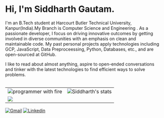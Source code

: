 # Hi, I'm Siddharth Gautam.

I'm an B.Tech student at Harcourt Butler Technical University, Kanpur(India).My Branch is Computer Science and Engineering . As a passionate developer, I focus on driving innovative outcomes by getting involved in diverse communities with an emphasis on clean and maintainable code. My past personal projects apply technologies including GCP, JavaScript, Data Preproceessing, Python, Databases, etc., and are open-sourced at GitHub.

I like to read about almost anything, aspire to open-ended conversations and tinker with the latest technologies to find efficient ways to solve problems.
<br><br>

<table>
  <tr>
    <td>
      <img src="https://media.giphy.com/media/13HgwGsXF0aiGY/giphy.gif" alt="programmer with fire" >
    </td>
    <td>
      <img src="https://github-readme-stats.vercel.app/api?username=hadeshowff&show_icons=true&count_private=true&include_all_commits=true&hide_border=true&theme=radical" alt="Siddharth's stats" >
    </td>
   </tr>
  <td>
    <img src="https://github-readme-stats.vercel.app/api/top-langs/?username=hadeshowff&layout=compact&exclude_repo=image-captioning"
  </td>
</table>

[![Gmail](https://img.shields.io/badge/-Gmail-c14438?style=flat&logo=Gmail&logoColor=white)](mailto:siddharthgautam5000@gmail.com)
[![Linkedin](https://img.shields.io/badge/-LinkedIn-blue?style=flat&logo=Linkedin&logoColor=white)](https://www.linkedin.com/in/hadeshowff)

